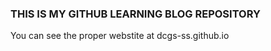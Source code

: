 ### THIS IS MY GITHUB LEARNING BLOG REPOSITORY

You can see the proper webstite at dcgs-ss.github.io
